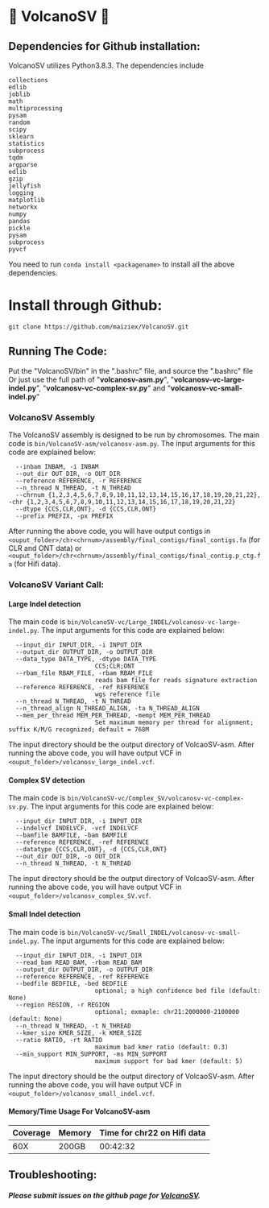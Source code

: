 # :milky_way: VolcanoSV 🌋


## Dependencies for Github installation:
VolcanoSV utilizes Python3.8.3. 
The dependencies include

```
collections
edlib
joblib
math
multiprocessing
pysam
random
scipy
sklearn
statistics
subprocess
tqdm
argparse
edlib
gzip
jellyfish
logging
matplotlib
networkx
numpy
pandas
pickle
pysam
subprocess
pyvcf
```
You need to run `conda install <packagename>` to install all the above dependencies.

# Install through Github:

```
git clone https://github.com/maiziex/VolcanoSV.git
```




## Running The Code:
Put the "VolcanoSV/bin" in the ".bashrc" file, and source the ".bashrc" file <br />
Or just use the full path of "**volcanosv-asm.py**", "**volcanosv-vc-large-indel.py**", "**volcanosv-vc-complex-sv.py**" and "**volcanosv-vc-small-indel.py**"



### VolcanoSV Assembly 


The VolcanoSV assembly is designed to be run by chromosomes. The main code is `bin/VolcanoSV-asm/volcanosv-asm.py`. The input arguments for this code are explained below:


```
  --inbam INBAM, -i INBAM
  --out_dir OUT_DIR, -o OUT_DIR
  --reference REFERENCE, -r REFERENCE
  --n_thread N_THREAD, -t N_THREAD
  --chrnum {1,2,3,4,5,6,7,8,9,10,11,12,13,14,15,16,17,18,19,20,21,22}, -chr {1,2,3,4,5,6,7,8,9,10,11,12,13,14,15,16,17,18,19,20,21,22}
  --dtype {CCS,CLR,ONT}, -d {CCS,CLR,ONT}
  --prefix PREFIX, -px PREFIX

```



After running the above code, you will have output contigs in `<ouput_folder>/chr<chrnum>/assembly/final_contigs/final_contigs.fa` (for CLR and ONT data) or `<ouput_folder>/chr<chrnum>/assembly/final_contigs/final_contig.p_ctg.fa` (for Hifi data).


### VolcanoSV Variant Call: 

#### Large Indel detection

The main code is `bin/VolcanoSV-vc/Large_INDEL/volcanosv-vc-large-indel.py`. The input arguments for this code are explained below:


```
  --input_dir INPUT_DIR, -i INPUT_DIR
  --output_dir OUTPUT_DIR, -o OUTPUT_DIR
  --data_type DATA_TYPE, -dtype DATA_TYPE
                        CCS;CLR;ONT
  --rbam_file RBAM_FILE, -rbam RBAM_FILE
                        reads bam file for reads signature extraction
  --reference REFERENCE, -ref REFERENCE
                        wgs reference file
  --n_thread N_THREAD, -t N_THREAD
  --n_thread_align N_THREAD_ALIGN, -ta N_THREAD_ALIGN
  --mem_per_thread MEM_PER_THREAD, -mempt MEM_PER_THREAD
                        Set maximum memory per thread for alignment; suffix K/M/G recognized; default = 768M

```
The input directory should be the output directory of VolcaoSV-asm.
After running the above code, you will have output VCF in `<ouput_folder>/volcanosv_large_indel.vcf`.


#### Complex SV detection

The main code is `bin/VolcanoSV-vc/Complex_SV/volcanosv-vc-complex-sv.py`. The input arguments for this code are explained below:


```
  --input_dir INPUT_DIR, -i INPUT_DIR
  --indelvcf INDELVCF, -vcf INDELVCF
  --bamfile BAMFILE, -bam BAMFILE
  --reference REFERENCE, -ref REFERENCE
  --datatype {CCS,CLR,ONT}, -d {CCS,CLR,ONT}
  --out_dir OUT_DIR, -o OUT_DIR
  --n_thread N_THREAD, -t N_THREAD

```
The input directory should be the output directory of VolcaoSV-asm.
After running the above code, you will have output VCF in `<ouput_folder>/volcanosv_complex_SV.vcf`.


#### Small Indel detection

The main code is `bin/VolcanoSV-vc/Small_INDEL/volcanosv-vc-small-indel.py`. The input arguments for this code are explained below:


```
  --input_dir INPUT_DIR, -i INPUT_DIR
  --read_bam READ_BAM, -rbam READ_BAM
  --output_dir OUTPUT_DIR, -o OUTPUT_DIR
  --reference REFERENCE, -ref REFERENCE
  --bedfile BEDFILE, -bed BEDFILE
                        optional; a high confidence bed file (default: None)
  --region REGION, -r REGION
                        optional; exmaple: chr21:2000000-2100000 (default: None)
  --n_thread N_THREAD, -t N_THREAD
  --kmer_size KMER_SIZE, -k KMER_SIZE
  --ratio RATIO, -rt RATIO
                        maximum bad kmer ratio (default: 0.3)
  --min_support MIN_SUPPORT, -ms MIN_SUPPORT
                        maximum support for bad kmer (default: 5)

```

The input directory should be the output directory of VolcaoSV-asm.
After running the above code, you will have output VCF in `<ouput_folder>/volcanosv_small_indel.vcf`.








#### Memory/Time Usage For VolcanoSV-asm
Coverage| Memory| Time for chr22 on Hifi data
--- | --- | --- | 
60X | 200GB | 00:42:32 |





## Troubleshooting:
##### Please submit issues on the github page for <a href="https://github.com/maiziezhoulab/VolcanoSV/issues">VolcanoSV</a>. 


